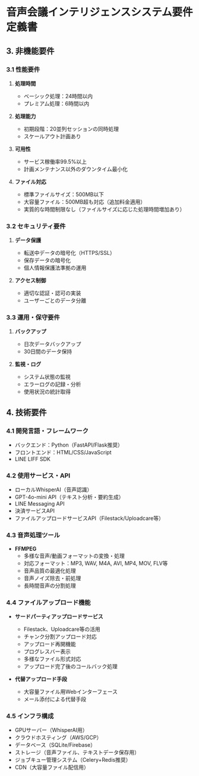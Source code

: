 # 音声会議インテリジェンスシステム要件定義書

## 3. 非機能要件
### 3.1 性能要件
1. **処理時間**
   * ベーシック処理：24時間以内
   * プレミアム処理：6時間以内

2. **処理能力**
   * 初期段階：20並列セッションの同時処理
   * スケールアウト計画あり

3. **可用性**
   * サービス稼働率99.5%以上
   * 計画メンテナンス以外のダウンタイム最小化

4. **ファイル対応**
   * 標準ファイルサイズ：500MB以下
   * 大容量ファイル：500MB超も対応（追加料金適用）
   * 実質的な時間制限なし（ファイルサイズに応じた処理時間増加あり）

### 3.2 セキュリティ要件
1. **データ保護**
   * 転送中データの暗号化（HTTPS/SSL）
   * 保存データの暗号化
   * 個人情報保護法準拠の運用

2. **アクセス制御**
   * 適切な認証・認可の実装
   * ユーザーごとのデータ分離

### 3.3 運用・保守要件
1. **バックアップ**
   * 日次データバックアップ
   * 30日間のデータ保持

2. **監視・ログ**
   * システム状態の監視
   * エラーログの記録・分析
   * 使用状況の統計取得

## 4. 技術要件
### 4.1 開発言語・フレームワーク
* バックエンド：Python（FastAPI/Flask推奨）
* フロントエンド：HTML/CSS/JavaScript
* LINE LIFF SDK

### 4.2 使用サービス・API
* ローカルWhisperAI（音声認識）
* GPT-4o-mini API（テキスト分析・要約生成）
* LINE Messaging API
* 決済サービスAPI
* ファイルアップロードサービスAPI（Filestack/Uploadcare等）

### 4.3 音声処理ツール
* **FFMPEG**
  * 多様な音声/動画フォーマットの変換・処理
  * 対応フォーマット：MP3, WAV, M4A, AVI, MP4, MOV, FLV等
  * 音声品質の最適化処理
  * 音声ノイズ除去・前処理
  * 長時間音声の分割処理

### 4.4 ファイルアップロード機能
* **サードパーティアップロードサービス**
  * Filestack、Uploadcare等の活用
  * チャンク分割アップロード対応
  * アップロード再開機能
  * プログレスバー表示
  * 多様なファイル形式対応
  * アップロード完了後のコールバック処理

* **代替アップロード手段**
  * 大容量ファイル用Webインターフェース
  * メール添付による代替手段

### 4.5 インフラ構成
* GPUサーバー（WhisperAI用）
* クラウドホスティング（AWS/GCP）
* データベース（SQLite/Firebase）
* ストレージ（音声ファイル、テキストデータ保存用）
* ジョブキュー管理システム（Celery+Redis推奨）
* CDN（大容量ファイル配信用）